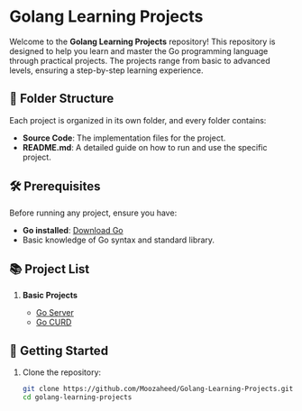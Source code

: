 # Golang Learning Projects

Welcome to the **Golang Learning Projects** repository! This repository is designed to help you learn and master the Go programming language through practical projects. The projects range from basic to advanced levels, ensuring a step-by-step learning experience.

## 📁 Folder Structure

Each project is organized in its own folder, and every folder contains:
- **Source Code**: The implementation files for the project.
- **README.md**: A detailed guide on how to run and use the specific project.

## 🛠 Prerequisites

Before running any project, ensure you have:
- **Go installed**: [Download Go](https://golang.org/dl/)
- Basic knowledge of Go syntax and standard library.

## 📚 Project List

1. **Basic Projects**

    - [Go Server](https://github.com/Moozaheed/Golang-Learning-Projects/tree/main/go-server)
    - [Go CURD](https://github.com/Moozaheed/Golang-Learning-Projects/tree/main/go-curd)
    
## 🚀 Getting Started

1. Clone the repository:
   ```bash
   git clone https://github.com/Moozaheed/Golang-Learning-Projects.git
   cd golang-learning-projects

